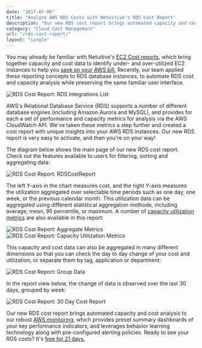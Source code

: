 ```yaml
---
date: "2017-07-06"
title: "Analyze AWS RDS Costs with Netuitive’s RDS Cost Report"
description: "Our new RDS cost report brings automated capacity and cost analysis to our robust AWS monitoring. See where you can save!"
category: "Cloud Cost Management"
url: "/rds-cost-report/"
layout: "single"
---
```

You may already be familiar with Netuitive's [EC2 Cost reports](https://www.metricly.com/updated-ec2-cost-report), which bring together capacity and cost data to identify under- and over-utilized EC2 instances to help you [save on your AWS bill.](https://www.metricly.com/ec2-cost-analysis-recommendations) Recently, our team applied these reporting concepts to RDS database instances, to automate RDS cost and capacity analysis while preserving the same familiar user interface.

![RDS Cost Report: RDS Integrations List](https://www.metricly.com/wp-content/uploads/2017/07/RDS-Integrations-List-1024x94.png)

AWS's Relational Database Service (RDS) supports a number of different database engines (including Amazon Aurora and MySQL), and provides for each a set of performance and capacity metrics for analysis via the AWS CloudWatch API. We've taken these metrics a step further and created a cost report with unique insights into your AWS RDS instances. Our new RDS report is very easy to activate, and then you're on your way!

The diagram below shows the main page of our new RDS cost report. Check out the features available to users for filtering, sorting and aggregating data:

![RDS Cost Report: RDSCostReport](https://www.metricly.com/wp-content/uploads/2017/07/RDSCostReport-1024x655.png)

The left Y-axis in the chart measures cost, and the right Y-axis measures the utilization aggregated over selectable time periods such as one day, one week, or the previous calendar month. This utilization data can be aggregated using different statistical aggregation methods, including average, mean, 95 percentile, or maximum. A number of [capacity utilization metrics](https://www.metricly.com/3-ways-to-get-capacity-plans-wrong) are also available in this report:

![RDS Cost Report: Aggregate Metrics](https://www.metricly.com/wp-content/uploads/2017/07/MetricAggregations.png)  ![RDS Cost Report: Capacity Utilization Metrics](https://www.metricly.com/wp-content/uploads/2017/07/Utilization-Metrics.png)

This capacity and cost data can also be aggregated in many different dimensions so that you can check the day to day change of your cost and utilization, or separate them by tag, application or department:

![RDS Cost Report: Group Data](https://www.metricly.com/wp-content/uploads/2017/07/Group-Metrics.png)

In the report view below, the change of data is observed over the last 30 days, grouped by week:

![RDS Cost Report: 30 Day Cost Report](https://www.metricly.com/wp-content/uploads/2017/07/30DayCostReport-1024x690.png)

Our new RDS cost report brings automated capacity and cost analysis to our robust [AWS monitoring](https://www.metricly.com/product), which provides preset summary dashboards of your key performance indicators, and leverages behavior learning technology along with pre-configured alerting policies. Ready to see your RDS costs? It's [free for 21 days.](https://www.metricly.com/signup)
